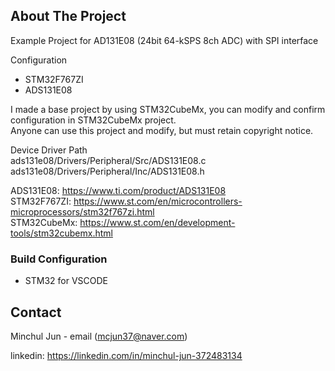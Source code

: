 <!-- ABOUT THE PROJECT -->
## About The Project
Example Project for AD131E08 (24bit 64-kSPS 8ch ADC) with SPI interface

Configuration
- STM32F767ZI
- ADS131E08

I made a base project by using STM32CubeMx, you can modify and confirm configuration in STM32CubeMx project.  
Anyone can use this project and modify, but must retain copyright notice.

Device Driver Path  
ads131e08/Drivers/Peripheral/Src/ADS131E08.c  
ads131e08/Drivers/Peripheral/Inc/ADS131E08.h  

ADS131E08: https://www.ti.com/product/ADS131E08  
STM32F767ZI: https://www.st.com/en/microcontrollers-microprocessors/stm32f767zi.html  
STM32CubeMx: https://www.st.com/en/development-tools/stm32cubemx.html  

<!-- BUILD CONFIGURATION -->
### Build Configuration

* STM32 for VSCODE  

<!-- CONTACT -->
## Contact

Minchul Jun - email (mcjun37@naver.com)

linkedin: https://linkedin.com/in/minchul-jun-372483134

